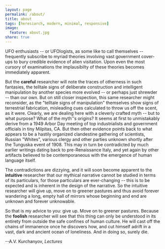 ```yaml
---
layout: page
permalink: /about/
title: about
tags: [heresiarch, modern, minimal, responsive]
image:
  feature: about.jpg
share: true
---
```

UFO enthusiasts -- or UFOlogists, as some like to call
themselves -- frequently subscribe to myriad theories involving vast
government cover-ups to bury credible evidence of alien visitation.
Upon even the most cursory of examinations the implausibilty of these
theories becomes immediately apparent.

But the **careful** researcher will note
the traces of otherness in such fantasies, the telltale signs of
deliberate construction and intelligent manipulation by another species
more evolved -- or perhaps just shrewder -- than our own. But on still
closer inspection, this same researcher might reconsider,
as the "telltale signs of manipulation" themselves show signs of
terrestrial fabrication, misleading cues calculated to throw us off the
scent, as it were. Clearly, we are dealing here with a cleverly crafted
myth -- but to what purpose? What of the myth''s
origins? It seems at first to unmistakably derive from a 1949 Arbor
Day meeting of top industrialists and government officials in tiny
Milpitas, CA. But then other evidence points back to what appears to be
a hastily organized clandestine gathering of scientists,
Russian "Whites", various clergy and other parties unknown shortly
after the Tunguska event of 1908. This may in turn be contradicted
by much earlier writings dating back to pre-Renaissance Italy, and yet
again by other artifacts believed to be contemporaneous with the
emergence of human language itself.

The contradictions are dizzying, and it will soon become
apparent to the **intuitive** researcher that our
mythical narrative cannot be studied in terms of its particulars, for
those particulars are ever-changing -- this is to be expected and is
inherent in the design of the narrative. So the intuitive researcher
will give up, move on to greener pastures and thus avoid forever
wandering a long, empty hall of mirrors whose
beginning and end are unknown and forever unknowable.

So that is my advice to you: give up. Move on to greener
pastures. Because the **foolish** researcher will see
that this thing can only be understood in its entirety from outside the
safe confines of human culture. He will cast off the chains of
immanence once he discovers how, and cut himself adrift in a vast, dark
and ancient ocean of loneliness. And in doing so, surely die.
                        
--A.V. Kurchanyov, *Lectures*
